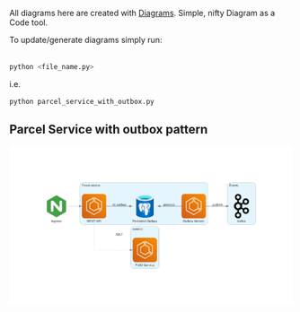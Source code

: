 All diagrams here are created with [Diagrams](https://diagrams.mingrammer.com/). Simple, nifty Diagram as a Code tool. 

To update/generate diagrams simply run:

```bash

python <file_name.py> 
```

i.e.
```bash
python parcel_service_with_outbox.py
```


## Parcel Service with outbox pattern
![diagram of a parcel service with outbox pattern](parcel_service_with_outbox.png)